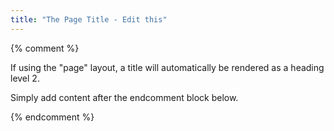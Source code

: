 ```yaml
---
title: "The Page Title - Edit this"
---
```


{% comment %}

If using the "page" layout, a title will automatically be rendered as a heading level 2.

Simply add content after the endcomment block below.

{% endcomment %}


